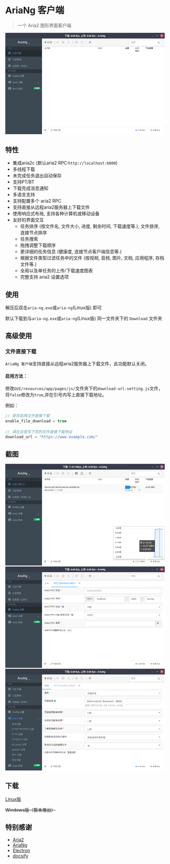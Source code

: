# AriaNg 客户端

> 一个 Aria2 图形界面客户端

![](Screenshot1.png)

## 特性
* 集成aria2c (默认aria2 RPC:`http://localhost:6800`)
* 多线程下载
* 未完成任务退出自动保存
* 支持PT/BT
* 下载完成消息通知
* 多语言支持
* 支持配置多个 aria2 RPC
* 支持直接从远程aria2服务器上下载文件
* 使用响应式布局, 支持各种计算机或移动设备
* 友好的界面交互
    * 任务排序 (按文件名, 文件大小, 进度, 剩余时间, 下载速度等.), 文件排序, 连接节点排序
    * 任务搜索
    * 拖拽调整下载顺序
    * 更详细的任务信息 (健康度, 连接节点客户端信息等.)
    * 根据文件类型过滤任务中的文件 (按视频, 音频, 图片, 文档, 应用程序, 存档文件等.)
    * 全局以及单任务的上传/下载速度图表
    * 完整支持 aria2 设置选项

## 使用

解压后双击`aria-ng.exe`或`aria-ng`(Linux版) 即可

默认下载到与`aria-ng.exe`或`aria-ng`(Linux版) 同一文件夹下的 `Download` 文件夹

## 高级使用

### 文件直接下载

`AriaNg 客户端`支持直接从远程aria2服务器上下载文件，此功能默认关闭。

#### 启用方法：

修改`GUI/resources/app/pages/js/`文件夹下的`download-url-setting.js`文件，将`false`修改为`true`,并在引号内写上直接下载地址。

例如：
```js
// 是否启用文件直接下载
enable_file_download = true

// 请在这里写下您的文件直接下载地址
download_url = "https://www.example.com/"
```

## 截图

![](Screenshot5.png)
![](Screenshot2.png)
![](Screenshot3.png)

## 下载

[Linux版](https://coding.net/u/xmader/p/aria-ng/git/archive/master)

~~Windows版（暂未推出）~~

## 特别感谢

* [Aria2](https://aria2.github.io/)
* [AriaNg](http://ariang.mayswind.net/zh_Hans/)
* [Electron](https://electronjs.org/)
* [docsify](https://docsify.js.org/#/zh-cn/)

<!-- ## 作者

[Xmader.com & 超猫](https://www.xmader.com) -->

